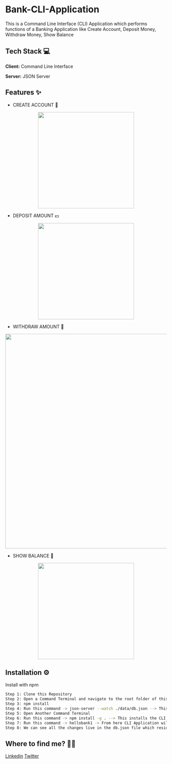 # Bank-CLI-Application

This is a Command Line Interface (CLI) Application which performs functions of a Banking Application like Create Account, Deposit Money, Withdraw Money, Show Balance


## Tech Stack 💻

**Client:** Command Line Interface

**Server:** JSON Server

## Features ✨


- CREATE ACCOUNT 📝

<p align="center">
  <img src="https://user-images.githubusercontent.com/77622315/202551478-c07f33f8-0822-4f76-aeba-86818c000190.png" height=300 />
</p>

- DEPOSIT AMOUNT 💵

<p align="center">
  <img src="https://user-images.githubusercontent.com/77622315/202551862-437257b5-640d-47ea-a73f-e9a49715ff97.png" height=300 />
</p>

- WITHDRAW AMOUNT 💸

<p align="center">
  <img src = "https://user-images.githubusercontent.com/77622315/202552367-6a8336f0-5781-4873-80ca-e7c1cc496740.png" width=669 />
</p>

- SHOW BALANCE 🤑
<p align="center">
  <img src = "https://user-images.githubusercontent.com/77622315/202553194-6a2b795d-b226-4004-a374-bf39dcc634d3.png" height=300 />
</p>

## Installation ⚙️

Install with npm
```sh
Step 1: Clone this Repository
Step 2: Open a Command Terminal and navigate to the root folder of this repository
Step 3: npm install
Step 4: Run this command -> json-server --watch ./data/db.json --> This turns on the backend server of the application and gives us an endpoint to find all the JSON Doucments
Step 5: Open Another Command Terminal 
Step 6: Run this command -> npm install -g . --> This installs the CLI Application on the desktop globally. "Can be installed locally as -> npm install ."
Step 7: Run this command -> hellobank1 -> From here CLI Application will guide you through the Actions.
Step 8: We can see all the changes live in the db.json file which resides in data folder
```

## Where to find me? 👦🏻

[Linkedin](https://www.linkedin.com/in/utkarshambetkar/)
[Twitter](https://twitter.com/utkarshambetkar)

